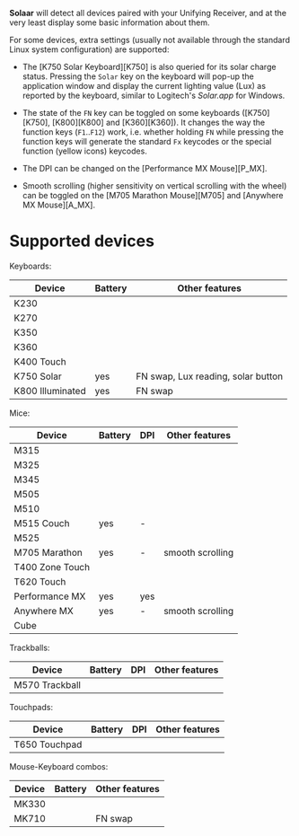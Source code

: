 **Solaar** will detect all devices paired with your Unifying Receiver, and at
the very least display some basic information about them.

For some devices, extra settings (usually not available through the standard
Linux system configuration) are supported:

* The [K750 Solar Keyboard][K750] is also queried for its solar charge status.
  Pressing the `Solar` key on the keyboard will pop-up the application window
  and display the current lighting value (Lux) as reported by the keyboard,
  similar to Logitech's *Solar.app* for Windows.

* The state of the `FN` key can be toggled on some keyboards ([K750][K750],
  [K800][K800] and [K360][K360]). It changes the way the function keys
  (`F1`..`F12`) work, i.e. whether holding `FN` while pressing the function keys
  will generate the standard `Fx` keycodes or the special function (yellow
  icons) keycodes.

* The DPI can be changed on the [Performance MX Mouse][P_MX].

* Smooth scrolling (higher sensitivity on vertical scrolling with the wheel) can
  be toggled on the [M705 Marathon Mouse][M705] and [Anywhere MX Mouse][A_MX].


# Supported devices

Keyboards:

| Device           | Battery | Other features                                  |
|------------------|---------|-------------------------------------------------|
| K230             |         |                                                 |
| K270             |         |                                                 |
| K350             |         |                                                 |
| K360             |         |                                                 |
| K400 Touch       |         |                                                 |
| K750 Solar       | yes     | FN swap, Lux reading, solar button              |
| K800 Illuminated | yes     | FN swap                                         |


Mice:

| Device           | Battery | DPI   | Other features                          |
|------------------|---------|-------|-----------------------------------------|
| M315             |         |       |                                         |
| M325             |         |       |                                         |
| M345             |         |       |                                         |
| M505             |         |       |                                         |
| M510             |         |       |                                         |
| M515 Couch       | yes     | -     |                                         |
| M525             |         |       |                                         |
| M705 Marathon    | yes     | -     | smooth scrolling                        |
| T400 Zone Touch  |         |       |                                         |
| T620 Touch       |         |       |                                         |
| Performance MX   | yes     | yes   |                                         |
| Anywhere MX      | yes     | -     | smooth scrolling                        |
| Cube             |         |       |                                         |


Trackballs:

| Device           | Battery | DPI   | Other features                          |
|------------------|---------|-------|-----------------------------------------|
| M570 Trackball   |         |       |                                         |


Touchpads:

| Device           | Battery | DPI   | Other features                          |
|------------------|---------|-------|-----------------------------------------|
| T650 Touchpad    |         |       |                                         |


Mouse-Keyboard combos:

| Device           | Battery | Other features                                  |
|------------------|---------|-------------------------------------------------|
| MK330            |         |                                                 |
| MK710            |         | FN swap                                         |
